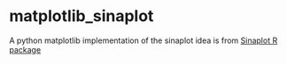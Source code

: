 # matplotlib_sinaplot
A python matplotlib implementation of the sinaplot
idea is from [Sinaplot R package](https://cran.r-project.org/web/packages/sinaplot/vignettes/SinaPlot.html)
